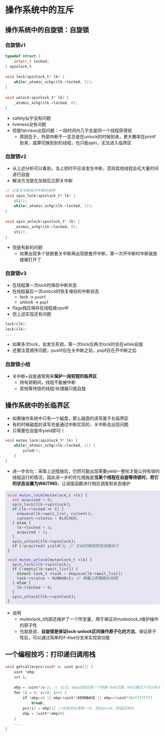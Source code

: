 # 操作系统中的互斥
## 操作系统中的自旋锁：自旋锁
### 自旋锁v1
```c
typedef struct {
    intptr_t locked;
} spinlock_t

void lock(spinlock_t* lk) {
    while(_atomic_xchg(&lk->locked, 1));
}

void unlock(spinlock_t* lk) {
    _atomic_xchg(&lk->locked, 0);
}
```
+ safety似乎没有问题
+ liveness没有问题
+ 但是fairness出现问题：一段时间内几乎总是同一个线程获得锁
  + 原因在于，外部中断不一定总是在unlock的时候到来，更大概率在printf到来，就算切换到别的线程，也只能spin，无法进入临界区

### 自旋锁v2
+ 从上述分析可以看到，当上锁时不应该发生中断，否则其他线程会花大量时间进行自旋
+ 解决方法是在加锁后立即关中断

```c
// 注意关中断和开中断的顺序
void spin_lock(spinlock_t* lk) {
    cli();
    while(_atomic_xchg(&lk->locked, 1));
}

void spin_unlock(spinlock_t* lk) {
    _atomic_xchg(&lk->locked, 0);
    sti();
}
```
+ 但是有新的问题
  + 如果出现多个锁嵌套关中断再出现嵌套开中断，第一次开中断时中断就直接被打开了

### 自旋锁v3
+ 在线程第一次lock时保存中断状态
+ 在线程最后一次unlock时恢复保存的中断状态
  + lock -> `pushf`
  + unlock -> `popf`
+ flags栈应保存在线程或cpu中
+ 但上述实现还有问题
```c
lock(&lk);
lock(&lk);
...
```
+ 如果多次lock，会发生死锁。第一次lock后再次lock时会在while自旋
+ 还要注意顺序问题，pushf应在关中断之前，popf应在开中断之后

### 自旋锁小结
+ 关中断+自旋通常用来**保护一段较短的临界区**
  + 持有锁期间，线程不能被中断
  + 其他等待锁的线程/处理器只能自旋

## 操作系统中的长临界区
+ 如果操作系统中只有一个磁盘，那么磁盘的读写属于长临界区
+ 有的时候磁盘的读写也是通过中断实现的，关中断会出现问题
+ 只需要在自旋中yield即可！

```c
void mutex_lock(spinlock_t* lk) {
    while(_atomic_xchg(&lk->locked, 1)) {
        yiled();
    }
}
```
+ 进一步优化：采取上述措施后，仍然可能出现需要yield一整轮才能让持有锁的线程运行的情况，因此进一步的优化措施是**当某个线程在自旋等待锁时，将它的状态设置为WAITING**，让调度函数进行相应调度和状态维护

![](img/2020-03-11-22-08-05.png)

+ 说明
  + mutexlock_t内部还维护了一个所变量，用于保证对mutexlock_t维护操作的原子性
  + 也就是说，**自旋锁是保证lock-unlock区间操作原子化的方法**。保证原子性后，可以通过简单的if-else分支来实现锁功能

## 一个编程技巧：打印递归调用栈
```c
void getcallerpcs(void* v, uint pcs[]) {
    uint *ebp;
    int i;

    ebp = (uint*)v-2; // 32位，ebp旧值在第一个参数-0x8位置，64位模式下可以考虑使用内联汇编直接mov
    for (i = 0; i<10; i++) {
        if (ebp==0 || ebp<(uint*)KERNBASE || ebp==(uint*)0xfffffff)
            break;
        pcs[i] = ebp[1] //向高地址再取一位，即ebp+x4，即返回地址
        ebp = (uint*)ebp[0]
    }
    ...
}
```